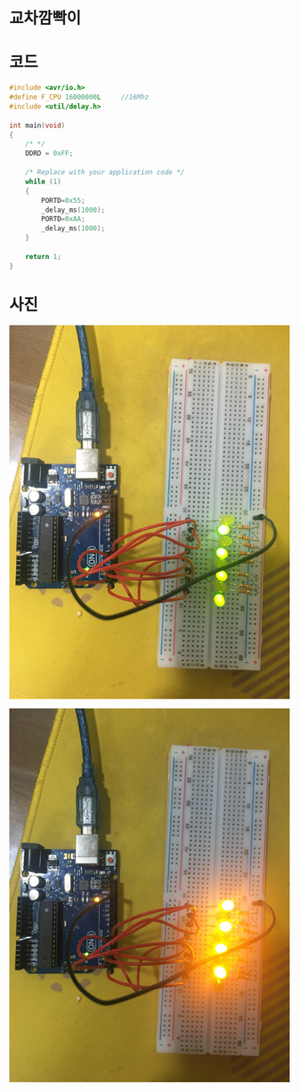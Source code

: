 교차깜빡이
===

# 코드

```C
#include <avr/io.h>
#define F_CPU 16000000L		//16Mhz
#include <util/delay.h>

int main(void)
{
	/* */
	DDRD = 0xFF;

    /* Replace with your application code */
    while (1) 
    {
		PORTD=0x55;
		_delay_ms(1000);
		PORTD=0xAA;
		_delay_ms(1000);
    }
	
	return 1;
}
```

# 사진

![alt](img/교차깜빡이.JPG)

![alt](img/교차깜빡이2.JPG)
